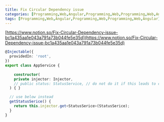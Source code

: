 ```yaml
---
title: Fix Circular Dependency issue
categories: [Programming,Web,Angular,Programming,Web,Programming,Web,Angular]
tags: [Programming,Web,Angular,Programming,Web,Programming,Web,Angular]
---
```


[https://www.notion.so/Fix-Circular-Dependency-issue-bc1a435aa1e043a791a73b044fe5e35d](https://www.notion.so/Fix-Circular-Dependency-issue-bc1a435aa1e043a791a73b044fe5e35d)


```typescript
@Injectable({
  providedIn: 'root',
})
export class AppService {
	
	constructor(
    private injector: Injector,
    // public status: StatusService, // do not do it if this leads to circular dependency issue
  ) { }

  // use below instead
  getStatusSerice() {
    return this.injector.get<StatusSerice>(StatusSerice);
  }
}
```

